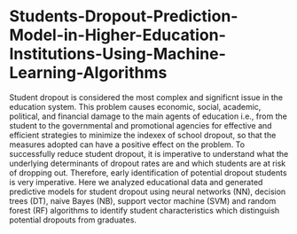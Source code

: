 # Students-Dropout-Prediction-Model-in-Higher-Education-Institutions-Using-Machine-Learning-Algorithms
Student dropout is considered the most complex and significnt issue in the education system.
This problem causes economic, social, academic, political, and financial damage to the main
agents of education i.e., from the student to the governmental and promotional agencies for
effective and efficient strategies to minimize the indexex of school dropout, so that the measures
adopted can have a positive effect on the problem. To successfully reduce student dropout,
it is imperative to understand what the underlying determinants of dropout rates are and
which students are at risk of dropping out. Therefore, early identification of potential dropout
students is very imperative. Here we analyzed educational data and generated predictive
models for student dropout using neural networks (NN), decision trees (DT), naive Bayes
(NB), support vector machine (SVM) and random forest (RF) algorithms to identify student
characteristics which distinguish potential dropouts from graduates.
